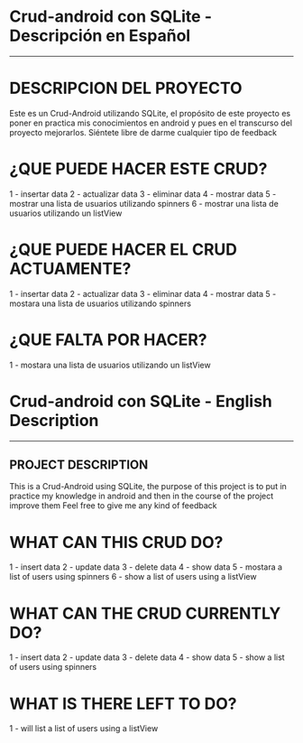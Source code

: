 # Crud-android con SQLite - Descripción en Español

 _____________________________________________________________________________

# DESCRIPCION DEL PROYECTO

Este es un Crud-Android utilizando SQLite, el propósito de este proyecto es poner
en practica mis conocimientos en android y pues en el transcurso del proyecto
mejorarlos.
Siéntete libre de darme cualquier tipo de feedback

# ¿QUE PUEDE HACER ESTE CRUD?

1 - insertar data
2 - actualizar data
3 - eliminar data
4 - mostrar data
5 - mostrar una lista de usuarios utilizando spinners
6 - mostrar una lista de usuarios utilizando un listView

# ¿QUE PUEDE HACER EL CRUD ACTUAMENTE?

1 - insertar data
2 - actualizar data
3 - eliminar data
4 - mostrar data
5 - mostara una lista de usuarios utilizando spinners

# ¿QUE FALTA POR HACER?

1 - mostara una lista de usuarios utilizando un listView


# Crud-android con SQLite - English Description

 _____________________________________________________________________________

## PROJECT DESCRIPTION

This is a Crud-Android using SQLite, the purpose of this project is to put
in practice my knowledge in android and then in the course of the project
improve them
Feel free to give me any kind of feedback

# WHAT CAN THIS CRUD DO?

1 - insert data
2 - update data
3 - delete data
4 - show data
5 - mostara a list of users using spinners
6 - show a list of users using a listView

# WHAT CAN THE CRUD CURRENTLY DO?

1 - insert data
2 - update data
3 - delete data
4 - show data
5 - show a list of users using spinners

# WHAT IS THERE LEFT TO DO?

1 - will list a list of users using a listView